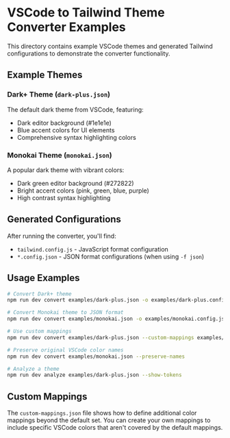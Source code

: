 # VSCode to Tailwind Theme Converter Examples

This directory contains example VSCode themes and generated Tailwind configurations to demonstrate the converter functionality.

## Example Themes

### Dark+ Theme (`dark-plus.json`)
The default dark theme from VSCode, featuring:
- Dark editor background (#1e1e1e)
- Blue accent colors for UI elements
- Comprehensive syntax highlighting colors

### Monokai Theme (`monokai.json`)
A popular dark theme with vibrant colors:
- Dark green editor background (#272822)
- Bright accent colors (pink, green, blue, purple)
- High contrast syntax highlighting

## Generated Configurations

After running the converter, you'll find:
- `tailwind.config.js` - JavaScript format configuration
- `*.config.json` - JSON format configurations (when using `-f json`)

## Usage Examples

```bash
# Convert Dark+ theme
npm run dev convert examples/dark-plus.json -o examples/dark-plus.config.js

# Convert Monokai theme to JSON format
npm run dev convert examples/monokai.json -o examples/monokai.config.json -f json

# Use custom mappings
npm run dev convert examples/dark-plus.json --custom-mappings examples/custom-mappings.json

# Preserve original VSCode color names
npm run dev convert examples/monokai.json --preserve-names

# Analyze a theme
npm run dev analyze examples/dark-plus.json --show-tokens
```

## Custom Mappings

The `custom-mappings.json` file shows how to define additional color mappings beyond the default set. You can create your own mappings to include specific VSCode colors that aren't covered by the default mappings.